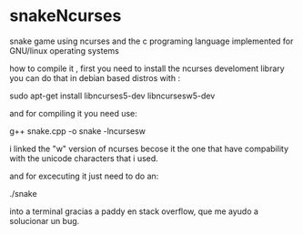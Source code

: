 # snakeNcurses
snake game using ncurses and the c programing language implemented for GNU/linux operating systems

how to compile it ,
first you need to install the ncurses develoment library you can do that in debian based distros with :

sudo apt-get install libncurses5-dev libncursesw5-dev

and for compiling it you need use:

g++ snake.cpp -o snake -lncursesw

i linked the "w" version of ncurses becose it the one that have compability with the unicode characters that i used.

and for excecuting it just need to do an:

./snake 

into a terminal
gracias  a paddy en stack overflow, que me ayudo a solucionar un bug.
